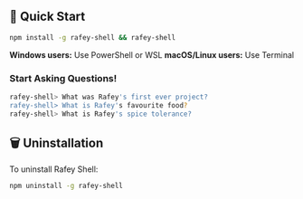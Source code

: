 ## 🚀 Quick Start
```bash
npm install -g rafey-shell && rafey-shell
```

**Windows users:** Use PowerShell or WSL
**macOS/Linux users:** Use Terminal


### Start Asking Questions!
```bash
rafey-shell> What was Rafey's first ever project?
rafey-shell> What is Rafey's favourite food?
rafey-shell> What is Rafey's spice tolerance?
```

## 🗑️ Uninstallation

To uninstall Rafey Shell:

```bash
npm uninstall -g rafey-shell
```